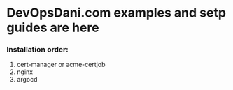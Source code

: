 # DevOpsDani.com examples and setp guides are here

### Installation order:
1. cert-manager or acme-certjob
2. nginx
3. argocd